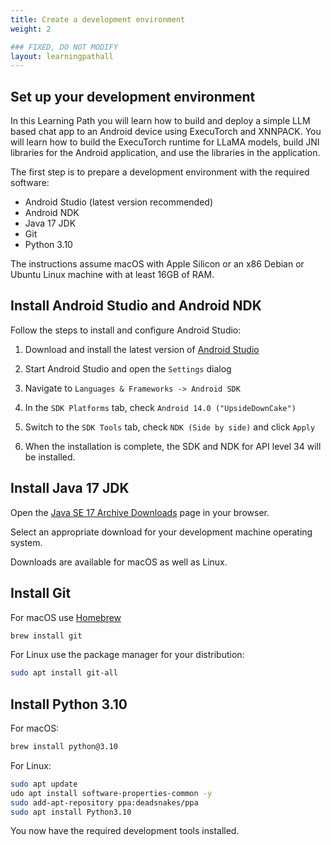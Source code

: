 ```yaml
---
title: Create a development environment
weight: 2

### FIXED, DO NOT MODIFY
layout: learningpathall
---
```


## Set up your development environment

In this Learning Path you will learn how to build and deploy a simple LLM based chat app to an Android device using ExecuTorch and XNNPACK. You will learn how to build the ExecuTorch runtime for LLaMA models, build JNI libraries for the Android application, and use the libraries in the application.

The first step is to prepare a development environment with the required software:

- Android Studio (latest version recommended)
- Android NDK
- Java 17 JDK
- Git
- Python 3.10

The instructions assume macOS with Apple Silicon or an x86 Debian or Ubuntu Linux machine with at least 16GB of RAM.

## Install Android Studio and Android NDK

Follow the steps to install and configure Android Studio:

1. Download and install the latest version of [Android Studio](https://developer.android.com/studio/) 

2. Start Android Studio and open the `Settings` dialog

3. Navigate to `Languages & Frameworks -> Android SDK`

4. In the `SDK Platforms` tab, check `Android 14.0 ("UpsideDownCake")`

5. Switch to the `SDK Tools` tab, check `NDK (Side by side)` and click `Apply`

6. When the installation is complete, the SDK and NDK for API level 34 will be installed.


## Install Java 17 JDK

Open the [Java SE 17 Archive Downloads](https://www.oracle.com/java/technologies/javase/jdk17-archive-downloads.html) page in your browser.

Select an appropriate download for your development machine operating system. 

Downloads are available for macOS as well as Linux.

## Install Git

For macOS use [Homebrew](https://brew.sh/)
  
``` bash
brew install git
```

For Linux use the package manager for your distribution:
  
``` bash
sudo apt install git-all
```

## Install Python 3.10

For macOS:
  
``` bash
brew install python@3.10
```

For Linux:
  
``` bash
sudo apt update
udo apt install software-properties-common -y
sudo add-apt-repository ppa:deadsnakes/ppa
sudo apt install Python3.10
```

You now have the required development tools installed.